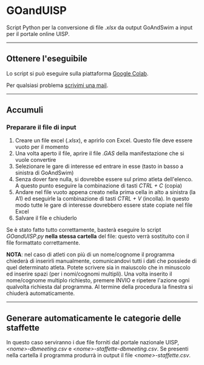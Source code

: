 # GOandUISP
Script Python per la conversione di file _.xlsx_ da output GoAndSwim a input per il portale online UISP.

***

## Ottenere l'eseguibile
Lo script si può eseguire sulla piattaforma [Google Colab](https://colab.research.google.com/github/Grufoony/GOandUISP/blob/main/main.ipynb).

Per qualsiasi problema [scrivimi una mail](mailto:gregorio.berselli@studio.unibo.it).

***

## Accumuli

### Preparare il file di input
1. Creare un file excel (_.xlsx_), e aprirlo con Excel. Questo file deve essere vuoto per il momento
2. Una volta aperto il file, aprire il file _.GAS_ della manifestazione che si vuole convertire
3. Selezionare le gare di interesse ed entrare in esse (tasto in basso a sinistra di GoAndSwim)
4. Senza dover fare nulla, si dovrebbe essere sul primo atleta dell'elenco. A questo punto eseguire la combinazione di tasti _CTRL + C_ (copia)
5. Andare nel file vuoto appena creato nella prima cella in alto a sinistra (la A1) ed eseguirle la combinazione di tasti _CTRL + V_ (incolla). In questo modo tutte le gare di interesse dovrebbero essere state copiate nel file Excel
6. Salvare il file e chiuderlo

Se è stato fatto tutto correttamente, basterà eseguire lo script _GOandUISP.py_ __nella stessa cartella__ del file: questo verrà sostituito con il file formattato correttamente.

__NOTA__: nel caso di atleti con più di un nome/cognome il programma chiederà di inserirli manualmente, comunicandovi tutti i dati che possiede di quel determinato atleta. Potete scrivere sia in maiuscolo che in minuscolo ed inserire spazi (per i nomi/cognomi multipli). Una volta inserito il nome/cognome multiplo richiesto, premere INVIO e ripetere l'azione ogni qualvolta richiesta dal programma. Al termine della procedura la finestra si chiuderà automaticamente.

***

## Generare automaticamente le categorie delle staffette
In questo caso serviranno i due file forniti dal portale nazionale UISP, *<nome\>-dbmeeting.csv* e *<nome\>-staffette-dbmeeting.csv*.
Se presenti nella cartella il programma produrrà in output il file *<nome\>-staffette.csv*.